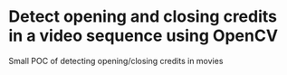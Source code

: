 # Detect opening and closing credits in a video sequence using OpenCV   
Small POC of detecting opening/closing credits in movies
